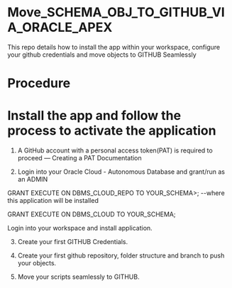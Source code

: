 # Move_SCHEMA_OBJ_TO_GITHUB_VIA_ORACLE_APEX
This repo details how to install the app within your workspace, configure your github credentials and move objects to GITHUB Seamlessly



# Procedure

# Install the app and follow the process to activate the application


1. A GitHub account with a personal access token(PAT) is required to proceed — Creating a PAT Documentation

2. Login into your Oracle Cloud - Autonomous Database and grant/run as an ADMIN

GRANT EXECUTE ON DBMS_CLOUD_REPO TO YOUR_SCHEMA>; --where this application will be installed

GRANT EXECUTE ON DBMS_CLOUD TO YOUR_SCHEMA;

Login into your workspace and install application.

3. Create your first GITHUB Credentials.


4. Create your first github repository, folder structure and branch to push your objects.


5. Move your scripts seamlessly to GITHUB.
